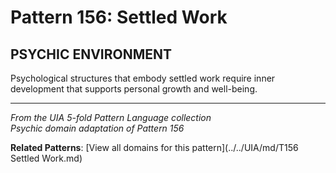 # Pattern 156: Settled Work

## PSYCHIC ENVIRONMENT

Psychological structures that embody settled work require inner development that supports personal growth and well-being.

---

*From the UIA 5-fold Pattern Language collection*  
*Psychic domain adaptation of Pattern 156*

**Related Patterns**: [View all domains for this pattern](../../UIA/md/T156 Settled Work.md)